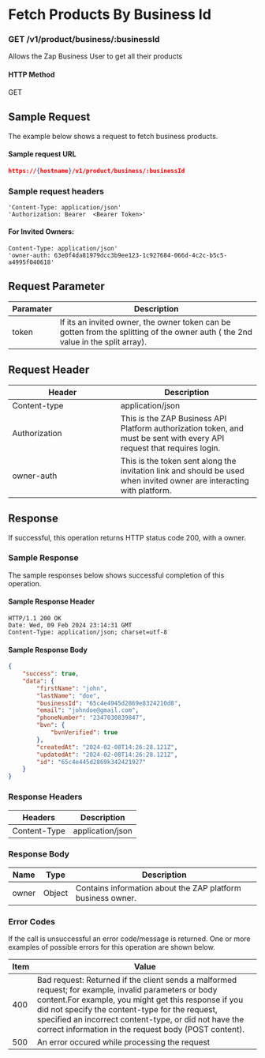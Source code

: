 # Fetch Products By Business Id

### GET /v1/product/business/:businessId <a href="#top" id="top"></a>

Allows the Zap Business User to get all their products

#### HTTP Method <a href="#top" id="top"></a>

GET

## Sample Request <a href="#samplerequest" id="samplerequest"></a>

The example below shows a request to fetch business products.

#### **Sample request** URL <a href="#top" id="top"></a>

```json
https://{hostname}/v1/product/business/:businessId
```

### **Sample request headers** <a href="#top" id="top"></a>

```
'Content-Type: application/json'
'Authorization: Bearer  <Bearer Token>'
```

#### For Invited Owners: <a href="#top" id="top"></a>

```
Content-Type: application/json'
'owner-auth: 63e0f4da81979dcc3b9ee123-1c927684-066d-4c2c-b5c5-a4995f040618'
```

## Request Parameter <a href="#samplerequest" id="samplerequest"></a>

| Paramater | Description                                                                                                                       |
| --------- | --------------------------------------------------------------------------------------------------------------------------------- |
| token     | If its an invited owner, the owner token can be gotten from the splitting of the owner auth ( the 2nd  value in the split array). |

## Request Header <a href="#samplerequest" id="samplerequest"></a>

<table><thead><tr><th width="204">Header</th><th>Description</th></tr></thead><tbody><tr><td>Content-type</td><td>application/json</td></tr><tr><td>Authorization</td><td>This is the ZAP Business API Platform authorization token, and must be sent with every API request that requires login.</td></tr><tr><td>owner-auth</td><td>This is the token sent along the invitation link and should be used when invited owner are interacting with platform.</td></tr></tbody></table>

## Response <a href="#samplerequest" id="samplerequest"></a>

If successful, this operation returns HTTP status code 200, with a owner.

### Sample Response <a href="#samplerequest" id="samplerequest"></a>

The sample responses below shows successful completion of this operation.

#### **Sample** Response Header <a href="#top" id="top"></a>

```
HTTP/1.1 200 OK
Date: Wed, 09 Feb 2024 23:14:31 GMT
Content-Type: application/json; charset=utf-8
```

#### **Sample** Response Body <a href="#top" id="top"></a>

```json
{
    "success": true,
    "data": {
        "firstName": "john",
        "lastName": "doe",
        "businessId": "65c4e4945d2869e8324210d8",
        "email": "johndoe@gmail.com",
        "phoneNumber": "2347030839847",
        "bvn": {
            "bvnVerified": true
        },
        "createdAt": "2024-02-08T14:26:28.121Z",
        "updatedAt": "2024-02-08T14:26:28.121Z",
        "id": "65c4e445d2869k342421927"
    }
}
```

### Response Headers <a href="#samplerequest" id="samplerequest"></a>

| Headers      | Description      |
| ------------ | ---------------- |
| Content-Type | application/json |

### Response Body <a href="#samplerequest" id="samplerequest"></a>

| Name  | Type   | Description                                                  |
| ----- | ------ | ------------------------------------------------------------ |
| owner | Object | Contains information about the ZAP platform business  owner. |

### Error Codes <a href="#samplerequest" id="samplerequest"></a>

If the call is unsuccessful an error code/message is returned. One or more examples of possible errors for this operation are shown below.

| Item | Value                                                                                                                                                                                                                                                                                                                             |
| ---- | --------------------------------------------------------------------------------------------------------------------------------------------------------------------------------------------------------------------------------------------------------------------------------------------------------------------------------- |
| 400  | Bad request: Returned if the client sends a malformed request; for example, invalid parameters or body content.For example, you might get this response if you did not specify the content-type for the request, specified an incorrect content-type, or did not have the correct information in the request body (POST content). |
| 500  | An error occured while processing the request                                                                                                                                                                                                                                                                                     |
